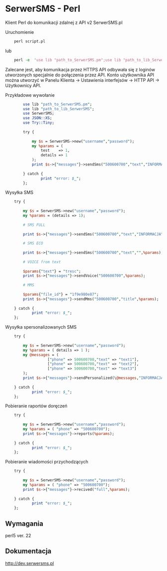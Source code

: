 ﻿# SerwerSMS - Perl

Klient Perl do komunikacji zdalnej z API v2 SerwerSMS.pl

Uruchomienie
```perl 
    perl script.pl
```
lub

```perl 
    perl -e  'use lib "path_to_SerwerSMS.pm";use lib "path_to_lib_SerwerSMS"; use SerwerSMS;use JSON::XS;my $s = SerwerSMS->new("username","password");my %params = (test => 1);print $s->{'messages'}->sendSms("500600700","text","INFORMACJA",%params);';

```

Zalecane jest, aby komunikacja przez HTTPS API odbywała się z loginów utworzonych specjalnie do połączenia przez API. Konto użytkownika API można utworzyć w Panelu Klienta → Ustawienia interfejsów → HTTP API → Użytkownicy API.

Przykładowe wywołanie
```perl
        use lib "path_to_SerwerSMS.pm";
        use lib "path_to_lib_SerwerSMS";
        use SerwerSMS;
        use JSON::XS;
        use Try::Tiny;
        
        try {
            
            my $s = SerwerSMS->new("username","password");
            my %params = (
                test    => 1, 
                details => 1
            );
            print $s->{"messages"}->sendSms("500600700","text","INFORMACJA",%params);
            
        } catch {
                print "error: $_";
        };
```
Wysyłka SMS
```perl
    try {
            
        my $s = SerwerSMS->new("username","password");
        my %params = (details => 1);
        
        # SMS FULL
        
        print $s->{"messages"}->sendSms("500600700","text","INFORMACJA",%params);
        
        # SMS ECO
        
        print $s->{"messages"}->sendSms("500600700","text","",%params);
        
        # VOICE from text 
        
        $params{"text"} = "tresc";
        print $s->{"messages"}->sendVoice("500600700",%params);
        
        # MMS
        
        $params{"file_id"} = "1f9e980e87";
        print $s->{"messages"}->sendMms("500600700","title",%params);
        
    } catch {
            print "error: $_";
    };
```        
Wysyłka spersonalizowanych SMS
```perl
    try {
            
        my $s = SerwerSMS->new("username","password");
        my %params = ( details => 1 );
        my @messages = (
                   ["phone" => 500600700,"text" => "text1"], 
                   ["phone" => 500600700,"text" => "text2"], 
                   ["phone" => 500600700,"text" => "text3"]
        ); 
        print $s->{"messages"}->sendPersonalized(\@messages,"INFORMACJA",\%params);
        
    } catch {
            print "error: $_";
    };
```
Pobieranie raportów doręczeń
```perl
    try {
            
        my $s = SerwerSMS->new("username","password");
        my %params = ( "phone" => "500600700");
        print $s->{"messages"}->reports(%params);
        
    } catch {
            print "error: $_";
    };
```
Pobieranie wiadomości przychodzących
```perl
    try {
            
        my $s = SerwerSMS->new("username","password");
        my %params = ( "phone" => "500600700");
        print $s->{"messages"}->recived("full",%params);
        
    } catch {
            print "error: $_";
    };
```
## Wymagania

perl5 ver. 22

## Dokumentacja
http://dev.serwersms.pl
